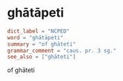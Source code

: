 # ghātāpeti

``` toml
dict_label = "NCPED"
word = "ghātāpeti"
summary = "of ghāteti"
grammar_comment = "caus. pr. 3 sg."
see_also = ["ghāteti"]
```

of ghāteti

